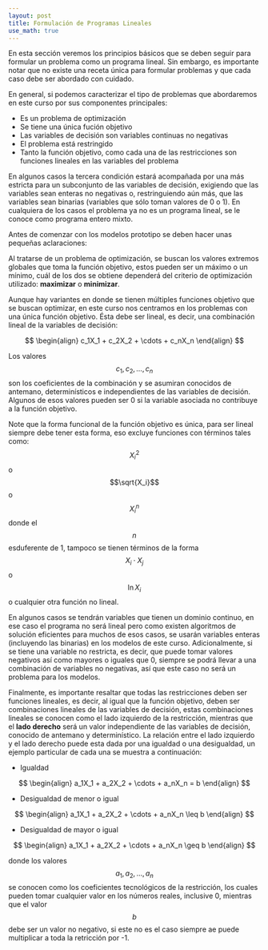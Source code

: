 ```yaml
---
layout: post
title: Formulación de Programas Lineales
use_math: true
---
```


En esta sección veremos los principios básicos que se deben seguir para formular un problema como un programa lineal. Sin embargo, es importante notar que no existe una receta única para formular problemas y que cada caso debe ser abordado con cuidado.

En general, si podemos caracterizar el tipo de problemas que abordaremos en este curso por sus componentes principales:

  - Es un problema de optimización 
  - Se tiene una única fución objetivo
  - Las variables de decisión son variables continuas no negativas
  - El problema está restringido
  - Tanto la función objetivo, como cada una de las restricciones son funciones lineales en las variables del problema

En algunos casos la tercera condición estará acompañada por una más estricta para un subconjunto de las variables de decisión, exigiendo que las variables sean enteras no negativas o, restringuiendo aún más, que las variables sean binarias (variables que sólo toman valores de 0 o 1). En cualquiera de los casos el problema ya no es un programa lineal, se le conoce como programa entero mixto.

Antes de comenzar con los modelos prototipo se deben hacer unas pequeñas aclaraciones:

Al tratarse de un problema de optimización, se buscan los valores extremos globales que toma la función objetivo, estos pueden ser un máximo o un mínimo, cuál de los dos se obtiene dependerá del criterio de optimización utilizado: **maximizar** o **minimizar**.

Aunque hay variantes en donde se tienen múltiples funciones objetivo que se buscan optimizar, en este curso nos centramos en los problemas con una única función objetivo. Ésta debe ser lineal, es decir, una combinación lineal de la variables de decisión:

$$
\begin{align}
c_1X_1 + c_2X_2 + \cdots + c_nX_n
\end{align}
$$

Los valores $$c_1, c_2, \ldots, c_n$$ son los coeficientes de la combinación y se asumiran conocidos de antemano, determinísticos e independientes de las variables de decisión. Algunos de esos valores pueden ser 0 si la variable asociada no contribuye a la función objetivo. 

Note que la forma funcional de la función objetivo es única, para ser lineal siempre debe tener esta forma, eso excluye funciones con términos tales como: $$X_i^2$$ o $$\sqrt{X_i}$$ o $$X_i^n$$ donde el $$n$$ esduferente de 1, tampoco se tienen términos de la forma $$X_i\cdot X_j$$ o $$\ln{X_i}$$ o cualquier otra función no lineal. 

En algunos casos se tendrán variables que tienen un dominio continuo, en ese caso el programa no será lineal pero como existen algoritmos de solución eficientes para muchos de esos casos, se usarán variables enteras (incluyendo las binarias) en los modelos de este curso. Adicionalmente, si se tiene una variable no restricta, es decir, que puede tomar valores negativos así como mayores o iguales que 0, siempre se podrá llevar a una combinación de variables no negativas, así que este caso no será un problema para los modelos. 

Finalmente, es importante resaltar que todas las restricciones deben ser funciones lineales, es decir, al igual que la función objetivo, deben ser combinaciones lineales de las variables de decisión, estas combinaciones lineales se conocen como el lado izquierdo de la restricción, mientras que el **lado derecho** será un valor independiente de las variables de decisión, conocido de antemano y determinístico. La relación entre el lado izquierdo y el lado derecho puede esta dada por una igualdad o una desigualdad, un ejemplo particular de cada una se muestra a continuación:

  - Igualdad

$$
\begin{align}
a_1X_1 + a_2X_2 + \cdots + a_nX_n  = b
\end{align}
$$

  - Desigualdad de menor o igual

$$
\begin{align}
a_1X_1 + a_2X_2 + \cdots + a_nX_n  \leq b
\end{align}
$$

  - Desigualdad de mayor o igual

$$
\begin{align}
a_1X_1 + a_2X_2 + \cdots + a_nX_n  \geq b
\end{align}
$$

donde los valores $$a_1, a_2, \ldots, a_n$$ se conocen como los coeficientes tecnológicos de la restricción, los cuales pueden tomar cualquier valor en los números reales, inclusive 0, mientras que el valor $$b$$ debe ser un valor no negativo, si este no es el caso siempre ae puede multiplicar a toda la retricción por -1.